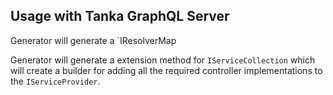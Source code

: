 ## Usage with Tanka GraphQL Server

Generator will generate a `IResolverMap


Generator will generate a extension method for `IServiceCollection` which will create a builder for adding all the required controller implementations to the `IServiceProvider`.







